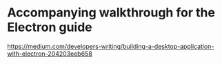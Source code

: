 # Accompanying walkthrough for the Electron guide

https://medium.com/developers-writing/building-a-desktop-application-with-electron-204203eeb658
